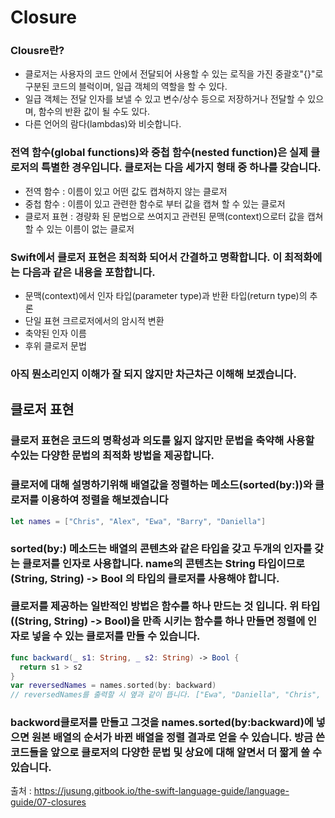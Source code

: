 # Closure

### Clousre란?
* 클로저는 사용자의 코드 안에서 전달되어 사용할 수 있는 로직을 가진 중괄호"{}"로 구분된 코드의 블럭이며, 일급 객체의 역할을 할 수 있다.
* 일급 객체는 전달 인자를 보낼 수 있고 변수/상수 등으로 저장하거나 전달할 수 있으며, 함수의 반환 값이 될 수도 있다.
* 다른 언어의 람다(lambdas)와 비슷합니다.
### 전역 함수(global functions)와 중첩 함수(nested function)은 실제 클로저의 특별한 경우입니다. 클로저는 다음 세가지 형태 중 하나를 갖습니다.
* 전역 함수 : 이름이 있고 어떤 값도 캡쳐하지 않는 클로저
* 중첩 함수 : 이름이 있고 관련한 함수로 부터 값을 캡쳐 할 수 있는 클로저
* 클로저 표현 : 경량화 된 문법으로 쓰여지고 관련된 문맥(context)으로터 값을 캡쳐할 수 있는 이름이 없는 클로저
### Swift에서 클로저 표현은 최적화 되어서 간결하고 명확합니다. 이 최적화에는 다음과 같은 내용을 포함합니다.
* 문맥(context)에서 인자 타입(parameter type)과 반환 타입(return type)의 추론
* 단일 표현 크르로저에서의 암시적 변환
* 축약된 인자 이름
* 후위 클로저 문법
### 아직 뭔소리인지 이해가 잘 되지 않지만 차근차근 이해해 보겠습니다.

## 클로저 표현
### 클로저 표현은 코드의 명확성과 의도를 잃지 않지만 문법을 축약해 사용할 수있는 다양한 문법의 최적화 방법을 제공합니다.
### 클로저에 대해 설명하기위해 배열값을 정렬하는 메소드(sorted(by:))와 클로저를 이용하여 정렬을 해보겠습니다
```swift
let names = ["Chris", "Alex", "Ewa", "Barry", "Daniella"]
```
### sorted(by:) 메소드는 배열의 콘텐츠와 같은 타입을 갖고 두개의 인자를 갖는 클로저를 인자로 사용합니다. name의 콘텐츠는 String 타입이므로 (String, String) -> Bool 의 타입의 클로저를 사용해야 합니다. <br><br> 클로저를 제공하는 일반적인 방법은 함수를 하나 만드는 것 입니다. 위 타입((String, String) -> Bool)을 만족 시키는 함수를 하나 만들면 정렬에 인자로 넣을 수 있는 클로저를 만들 수 있습니다.
```swift
func backward(_ s1: String, _ s2: String) -> Bool {
  return s1 > s2
}
var reversedNames = names.sorted(by: backward)
// reversedNames를 출력할 시 옆과 같이 뜹니다. ["Ewa", "Daniella", "Chris", "Barry", "Alex"]
```
### backword클로저를 만들고 그것을 names.sorted(by:backward)에 넣으면 원본 배열의 순서가 바뀐 배열을 정렬 결과로 얻을 수 있습니다. 방금 쓴 코드들을 앞으로 클로저의 다양한 문법 및 상요에 대해 알면서 더 짧게 쓸 수 있습니다.


출처 : https://jusung.gitbook.io/the-swift-language-guide/language-guide/07-closures
